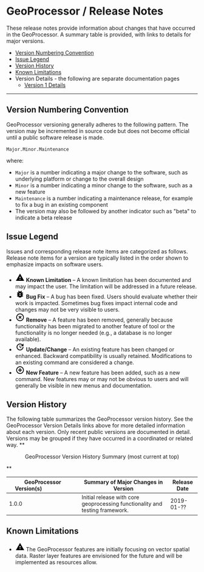 # GeoProcessor / Release Notes #

These release notes provide information about changes that have occurred in the GeoProcessor.
A summary table is provided, with links to details for major versions.

* [Version Numbering Convention](#version-numbering-convention)
* [Issue Legend](#issue-legend)
* [Version History](#version-history)
* [Known Limitations](#known-limitations)
* Version Details - the following are separate documentation pages
	+ [Version 1 Details](release-notes-1)

---------------

## Version Numbering Convention ##

GeoProcessor versioning generally adheres to the following pattern.
The version may be incremented in source code but does not become official until a public software release is made.

```
Major.Minor.Maintenance
```
where:

* `Major` is a number indicating a major change to the software,
such as underlying platform or change to the overall design
* `Minor` is a number indicating a minor change to the software, such as a new feature
* `Maintenance` is a number indicating a maintenance release,
for example to fix a bug in an existing component
* The version may also be followed by another indicator such as "beta" to indicate a beta release

## Issue Legend ##

Issues and corresponding release note items are categorized as follows.
Release note items for a version are typically listed in the order shown to emphasize impacts on software users.

* ![limitation](limitation.png) **Known Limitation** – A known limitation has been documented and may impact the user.
The limitation will be addressed in a future release.
* ![bug](bug.png) **Bug Fix** – A bug has been fixed.  Users should evaluate whether their work is impacted.
Sometimes bug fixes impact internal code and changes may not be very visible to users.
* ![remove](remove.png) **Remove** – A feature has been removed, generally because functionality
has been migrated to another feature of tool or the functionality is no longer needed (e.g., a database is no longer available).
* ![change](change.png) **Update/Change** – An existing feature has been changed or enhanced.
Backward compatibility is usually retained.  Modifications to an existing command are considered a change.
* ![new](new.png) **New Feature** – A new feature has been added, such as a new command.
New features may or may not be obvious to users and will generally be visible in new menus and documentation.

## Version History ##

The following table summarizes the GeoProcessor version history.
See the GeoProcessor Version Details links above for more detailed information about each version.
Only recent public versions are documented in detail.
Versions may be grouped if they have occurred in a coordinated or related way.
**<p style="text-align: center;">
GeoProcessor Version History Summary (most current at top)
</p>**

|**GeoProcessor Version(s)**&nbsp;&nbsp;&nbsp;&nbsp;&nbsp;&nbsp;&nbsp;&nbsp;&nbsp;&nbsp;&nbsp;&nbsp;&nbsp;&nbsp;&nbsp;&nbsp;&nbsp;&nbsp;&nbsp;&nbsp;|**Summary of Major Changes in Version**|**Release Date**|
|--|--|--|
|1.0.0|Initial release with core geoprocessing functionality and testing framework.|2019-01-??|

## Known Limitations ##

* ![limitation](limitation.png) The GeoProcessor features are initially focusing on vector spatial data.
Raster layer features are envisioned for the future and will be implemented as resources allow.

